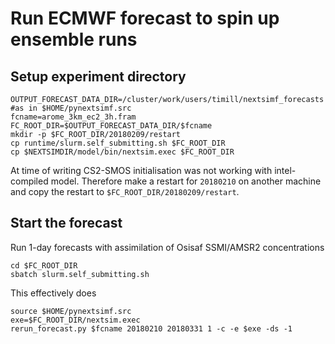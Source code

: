 # Run ECMWF forecast to spin up ensemble runs

## Setup experiment directory

```
OUTPUT_FORECAST_DATA_DIR=/cluster/work/users/timill/nextsimf_forecasts #as in $HOME/pynextsimf.src
fcname=arome_3km_ec2_3h.fram
FC_ROOT_DIR=$OUTPUT_FORECAST_DATA_DIR/$fcname
mkdir -p $FC_ROOT_DIR/20180209/restart
cp runtime/slurm.self_submitting.sh $FC_ROOT_DIR
cp $NEXTSIMDIR/model/bin/nextsim.exec $FC_ROOT_DIR
```

At time of writing CS2-SMOS initialisation was not working with intel-compiled
model. Therefore make a restart for `20180210` on another machine and copy the restart to
`$FC_ROOT_DIR/20180209/restart`.


## Start the forecast
Run 1-day forecasts with assimilation of Osisaf SSMI/AMSR2 concentrations
```
cd $FC_ROOT_DIR
sbatch slurm.self_submitting.sh
```
This effectively does
```
source $HOME/pynextsimf.src
exe=$FC_ROOT_DIR/nextsim.exec
rerun_forecast.py $fcname 20180210 20180331 1 -c -e $exe -ds -1
```
